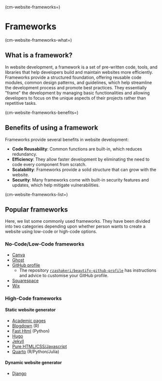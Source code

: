 (cm-website-frameworks=)
# Frameworks

(cm-website-frameworks-what=)
## What is a framework?

In website development, a framework is a set of pre-written code, tools, and
libraries that help developers build and maintain websites more efficiently.
Frameworks provide a structured foundation, offering reusable code modules,
common design patterns, and guidelines, which help streamline the development
process and promote best practices. They essentially "frame" the development by
managing basic functionalities and allowing developers to focus on the unique
aspects of their projects rather than repetitive tasks.

(cm-website-frameworks-benefits=)
## Benefits of using a framework

Frameworks provide several benefits in website development:

* **Code Reusability**: Common functions are built-in, which
reduces redundancy.
* **Efficiency**: They allow faster development by eliminating the need
to code every component from scratch.
* **Scalability**: Frameworks provide a solid structure that can grow with the
website.
* **Security**: Many frameworks come with built-in security features and
updates, which help mitigate vulnerabilities.

(cm-website-frameworks-list=)
## Popular frameworks

Here, we list some commonly used frameworks. They have been
divided into two categories depending upon whether person wants to create a
website using low-code or high-code options.

### No-Code/Low-Code frameworks
* [Canva](https://www.canva.com/design-school/resources/how-to-make-website-with-canva-step-by-step-guide)
* [Ghost](https://ghost.org/resources/building/)
* [GitHub profile](https://docs.github.com/en/account-and-profile/setting-up-and-managing-your-github-profile/customizing-your-profile/about-your-profile)
  * The repository [`rzashakeri/beautify-github-profile`](https://github.com/rzashakeri/beautify-github-profile) has instructions and advice to customise your GitHub profile.
* [Squarespace](http://squarespace.com)
* [Wix](https://learnxinyminutes.com/)

### High-Code frameworks

#### Static website generator

* [Academic pages](https://github.com/academicpages/academicpages.github.io)
* [Blogdown](https://bookdown.org/yihui/blogdown/) (R)
* [Fast Html](https://fastht.ml/) (Python)
* [Hugo](https://gohugo.io/)
* [Jekyll](https://jekyllrb.com/)
* [Pure HTML/CSS/Javascript](https://pure-css.github.io/start/)
* [Quarto](https://quarto.org/docs/gallery/#websites) (R/Python/Julia)

#### Dynamic website generator

* [Django](https://www.djangoproject.com/)
